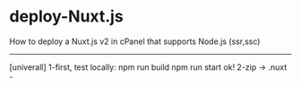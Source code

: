 # deploy-Nuxt.js
How to deploy a Nuxt.js v2 in cPanel that supports Node.js (ssr,ssc)
_____________________________________________________________________
[univerall] 
1-first, test locally:
npm run build
npm run start
ok!
2-zip -> .nuxt - 


